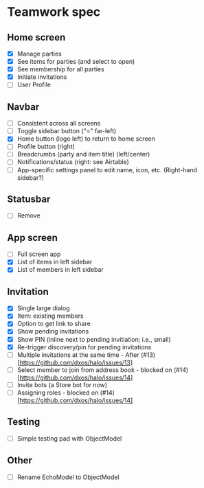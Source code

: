 # Teamwork spec

## Home screen

- [x] Manage parties
- [x] See items for parties (and select to open)
- [x] See membership for all parties
- [x] Initiate invitations
- [ ] User Profile

## Navbar

- [ ] Consistent across all screens
- [ ] Toggle sidebar button ("=" far-left)
- [x] Home button (logo left) to return to home screen
- [ ] Profile button (right)
- [ ] Breadcrumbs (party and item title) (left/center)
- [ ] Notifications/status (right: see Airtable)
- [ ] App-specific settings panel to edit name, icon, etc. (Right-hand sidebar?)

## Statusbar

- [ ] Remove

## App screen

- [ ] Full screen app
- [x] List of items in left sidebar
- [x] List of members in left sidebar

## Invitation

- [x] Single large dialog
- [x] Item: existing members
- [x] Option to get link to share
- [x] Show pending invitations
- [x] Show PIN (inline next to pending invitiation; i.e., small)
- [x] Re-trigger discovery/pin for pending invitations
- [ ] Multiple invitations at the same time - After (#13)[https://github.com/dxos/halo/issues/13]
- [ ] Select member to join from address book - blocked on (#14)[https://github.com/dxos/halo/issues/14]
- [ ] Invite bots (a Store bot for now)
- [ ] Assigning roles - blocked on (#14)[https://github.com/dxos/halo/issues/14]

## Testing

- [ ] Simple testing pad with ObjectModel

## Other

- [ ] Rename EchoModel to ObjectModel
